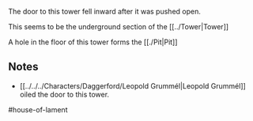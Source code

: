 The door to this tower fell inward after it was pushed open.

This seems to be the underground section of the [[../Tower|Tower]]

A hole in the floor of this tower forms the [[./Pit|Pit]]

## Notes
- [[../../../Characters/Daggerford/Leopold Grummél|Leopold Grummél]] oiled the door to this tower.

#house-of-lament 